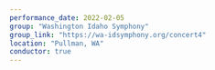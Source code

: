 ```yaml
---
performance_date: 2022-02-05
group: "Washington Idaho Symphony"
group_link: "https://wa-idsymphony.org/concert4"
location: "Pullman, WA"
conductor: true
---
```

